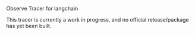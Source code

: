 Observe Tracer for langchain

This tracer is currently a work in progress, and no official release/package has yet been built.

